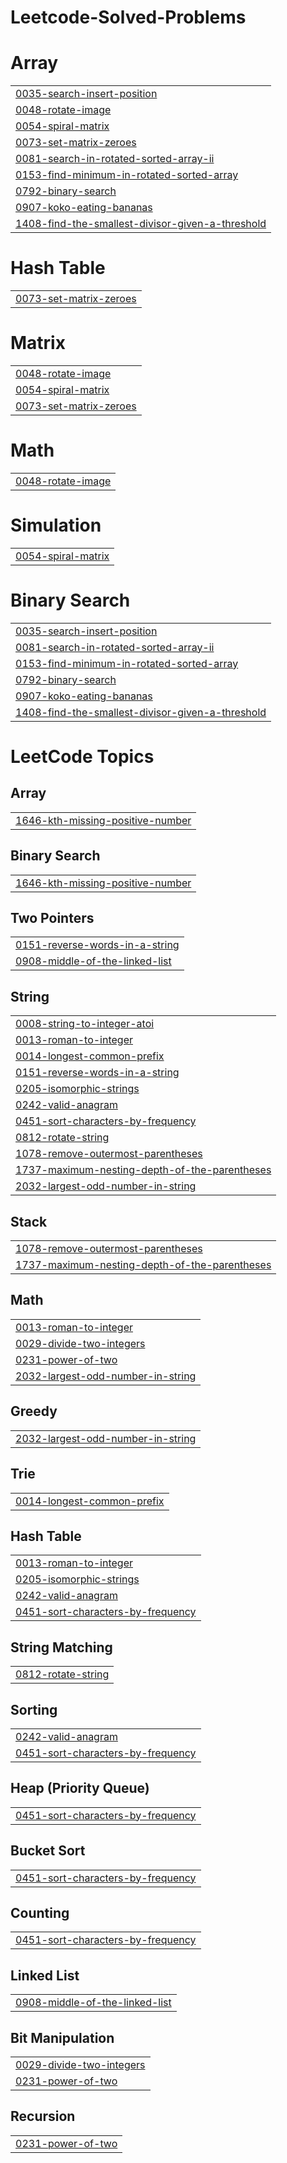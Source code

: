 # Leetcode-Solved-Problems


# Array
|  |
| ------- |
| [0035-search-insert-position](https://github.com/Ankit-Dubey123/Leetcode-Solved-Problems/tree/master/0035-search-insert-position) |
| [0048-rotate-image](https://github.com/Ankit-Dubey123/Leetcode-Solved-Problems/tree/master/0048-rotate-image) |
| [0054-spiral-matrix](https://github.com/Ankit-Dubey123/Leetcode-Solved-Problems/tree/master/0054-spiral-matrix) |
| [0073-set-matrix-zeroes](https://github.com/Ankit-Dubey123/Leetcode-Solved-Problems/tree/master/0073-set-matrix-zeroes) |
| [0081-search-in-rotated-sorted-array-ii](https://github.com/Ankit-Dubey123/Leetcode-Solved-Problems/tree/master/0081-search-in-rotated-sorted-array-ii) |
| [0153-find-minimum-in-rotated-sorted-array](https://github.com/Ankit-Dubey123/Leetcode-Solved-Problems/tree/master/0153-find-minimum-in-rotated-sorted-array) |
| [0792-binary-search](https://github.com/Ankit-Dubey123/Leetcode-Solved-Problems/tree/master/0792-binary-search) |
| [0907-koko-eating-bananas](https://github.com/Ankit-Dubey123/Leetcode-Solved-Problems/tree/master/0907-koko-eating-bananas) |
| [1408-find-the-smallest-divisor-given-a-threshold](https://github.com/Ankit-Dubey123/Leetcode-Solved-Problems/tree/master/1408-find-the-smallest-divisor-given-a-threshold) |
# Hash Table
|  |
| ------- |
| [0073-set-matrix-zeroes](https://github.com/Ankit-Dubey123/Leetcode-Solved-Problems/tree/master/0073-set-matrix-zeroes) |
# Matrix
|  |
| ------- |
| [0048-rotate-image](https://github.com/Ankit-Dubey123/Leetcode-Solved-Problems/tree/master/0048-rotate-image) |
| [0054-spiral-matrix](https://github.com/Ankit-Dubey123/Leetcode-Solved-Problems/tree/master/0054-spiral-matrix) |
| [0073-set-matrix-zeroes](https://github.com/Ankit-Dubey123/Leetcode-Solved-Problems/tree/master/0073-set-matrix-zeroes) |
# Math
|  |
| ------- |
| [0048-rotate-image](https://github.com/Ankit-Dubey123/Leetcode-Solved-Problems/tree/master/0048-rotate-image) |
# Simulation
|  |
| ------- |
| [0054-spiral-matrix](https://github.com/Ankit-Dubey123/Leetcode-Solved-Problems/tree/master/0054-spiral-matrix) |
# Binary Search
|  |
| ------- |
| [0035-search-insert-position](https://github.com/Ankit-Dubey123/Leetcode-Solved-Problems/tree/master/0035-search-insert-position) |
| [0081-search-in-rotated-sorted-array-ii](https://github.com/Ankit-Dubey123/Leetcode-Solved-Problems/tree/master/0081-search-in-rotated-sorted-array-ii) |
| [0153-find-minimum-in-rotated-sorted-array](https://github.com/Ankit-Dubey123/Leetcode-Solved-Problems/tree/master/0153-find-minimum-in-rotated-sorted-array) |
| [0792-binary-search](https://github.com/Ankit-Dubey123/Leetcode-Solved-Problems/tree/master/0792-binary-search) |
| [0907-koko-eating-bananas](https://github.com/Ankit-Dubey123/Leetcode-Solved-Problems/tree/master/0907-koko-eating-bananas) |
| [1408-find-the-smallest-divisor-given-a-threshold](https://github.com/Ankit-Dubey123/Leetcode-Solved-Problems/tree/master/1408-find-the-smallest-divisor-given-a-threshold) |
<!---LeetCode Topics Start-->
# LeetCode Topics
## Array
|  |
| ------- |
| [1646-kth-missing-positive-number](https://github.com/Ankit-Dubey123/Leetcode-Solved-Problems/tree/master/1646-kth-missing-positive-number) |
## Binary Search
|  |
| ------- |
| [1646-kth-missing-positive-number](https://github.com/Ankit-Dubey123/Leetcode-Solved-Problems/tree/master/1646-kth-missing-positive-number) |
## Two Pointers
|  |
| ------- |
| [0151-reverse-words-in-a-string](https://github.com/Ankit-Dubey123/Leetcode-Solved-Problems/tree/master/0151-reverse-words-in-a-string) |
| [0908-middle-of-the-linked-list](https://github.com/Ankit-Dubey123/Leetcode-Solved-Problems/tree/master/0908-middle-of-the-linked-list) |
## String
|  |
| ------- |
| [0008-string-to-integer-atoi](https://github.com/Ankit-Dubey123/Leetcode-Solved-Problems/tree/master/0008-string-to-integer-atoi) |
| [0013-roman-to-integer](https://github.com/Ankit-Dubey123/Leetcode-Solved-Problems/tree/master/0013-roman-to-integer) |
| [0014-longest-common-prefix](https://github.com/Ankit-Dubey123/Leetcode-Solved-Problems/tree/master/0014-longest-common-prefix) |
| [0151-reverse-words-in-a-string](https://github.com/Ankit-Dubey123/Leetcode-Solved-Problems/tree/master/0151-reverse-words-in-a-string) |
| [0205-isomorphic-strings](https://github.com/Ankit-Dubey123/Leetcode-Solved-Problems/tree/master/0205-isomorphic-strings) |
| [0242-valid-anagram](https://github.com/Ankit-Dubey123/Leetcode-Solved-Problems/tree/master/0242-valid-anagram) |
| [0451-sort-characters-by-frequency](https://github.com/Ankit-Dubey123/Leetcode-Solved-Problems/tree/master/0451-sort-characters-by-frequency) |
| [0812-rotate-string](https://github.com/Ankit-Dubey123/Leetcode-Solved-Problems/tree/master/0812-rotate-string) |
| [1078-remove-outermost-parentheses](https://github.com/Ankit-Dubey123/Leetcode-Solved-Problems/tree/master/1078-remove-outermost-parentheses) |
| [1737-maximum-nesting-depth-of-the-parentheses](https://github.com/Ankit-Dubey123/Leetcode-Solved-Problems/tree/master/1737-maximum-nesting-depth-of-the-parentheses) |
| [2032-largest-odd-number-in-string](https://github.com/Ankit-Dubey123/Leetcode-Solved-Problems/tree/master/2032-largest-odd-number-in-string) |
## Stack
|  |
| ------- |
| [1078-remove-outermost-parentheses](https://github.com/Ankit-Dubey123/Leetcode-Solved-Problems/tree/master/1078-remove-outermost-parentheses) |
| [1737-maximum-nesting-depth-of-the-parentheses](https://github.com/Ankit-Dubey123/Leetcode-Solved-Problems/tree/master/1737-maximum-nesting-depth-of-the-parentheses) |
## Math
|  |
| ------- |
| [0013-roman-to-integer](https://github.com/Ankit-Dubey123/Leetcode-Solved-Problems/tree/master/0013-roman-to-integer) |
| [0029-divide-two-integers](https://github.com/Ankit-Dubey123/Leetcode-Solved-Problems/tree/master/0029-divide-two-integers) |
| [0231-power-of-two](https://github.com/Ankit-Dubey123/Leetcode-Solved-Problems/tree/master/0231-power-of-two) |
| [2032-largest-odd-number-in-string](https://github.com/Ankit-Dubey123/Leetcode-Solved-Problems/tree/master/2032-largest-odd-number-in-string) |
## Greedy
|  |
| ------- |
| [2032-largest-odd-number-in-string](https://github.com/Ankit-Dubey123/Leetcode-Solved-Problems/tree/master/2032-largest-odd-number-in-string) |
## Trie
|  |
| ------- |
| [0014-longest-common-prefix](https://github.com/Ankit-Dubey123/Leetcode-Solved-Problems/tree/master/0014-longest-common-prefix) |
## Hash Table
|  |
| ------- |
| [0013-roman-to-integer](https://github.com/Ankit-Dubey123/Leetcode-Solved-Problems/tree/master/0013-roman-to-integer) |
| [0205-isomorphic-strings](https://github.com/Ankit-Dubey123/Leetcode-Solved-Problems/tree/master/0205-isomorphic-strings) |
| [0242-valid-anagram](https://github.com/Ankit-Dubey123/Leetcode-Solved-Problems/tree/master/0242-valid-anagram) |
| [0451-sort-characters-by-frequency](https://github.com/Ankit-Dubey123/Leetcode-Solved-Problems/tree/master/0451-sort-characters-by-frequency) |
## String Matching
|  |
| ------- |
| [0812-rotate-string](https://github.com/Ankit-Dubey123/Leetcode-Solved-Problems/tree/master/0812-rotate-string) |
## Sorting
|  |
| ------- |
| [0242-valid-anagram](https://github.com/Ankit-Dubey123/Leetcode-Solved-Problems/tree/master/0242-valid-anagram) |
| [0451-sort-characters-by-frequency](https://github.com/Ankit-Dubey123/Leetcode-Solved-Problems/tree/master/0451-sort-characters-by-frequency) |
## Heap (Priority Queue)
|  |
| ------- |
| [0451-sort-characters-by-frequency](https://github.com/Ankit-Dubey123/Leetcode-Solved-Problems/tree/master/0451-sort-characters-by-frequency) |
## Bucket Sort
|  |
| ------- |
| [0451-sort-characters-by-frequency](https://github.com/Ankit-Dubey123/Leetcode-Solved-Problems/tree/master/0451-sort-characters-by-frequency) |
## Counting
|  |
| ------- |
| [0451-sort-characters-by-frequency](https://github.com/Ankit-Dubey123/Leetcode-Solved-Problems/tree/master/0451-sort-characters-by-frequency) |
## Linked List
|  |
| ------- |
| [0908-middle-of-the-linked-list](https://github.com/Ankit-Dubey123/Leetcode-Solved-Problems/tree/master/0908-middle-of-the-linked-list) |
## Bit Manipulation
|  |
| ------- |
| [0029-divide-two-integers](https://github.com/Ankit-Dubey123/Leetcode-Solved-Problems/tree/master/0029-divide-two-integers) |
| [0231-power-of-two](https://github.com/Ankit-Dubey123/Leetcode-Solved-Problems/tree/master/0231-power-of-two) |
## Recursion
|  |
| ------- |
| [0231-power-of-two](https://github.com/Ankit-Dubey123/Leetcode-Solved-Problems/tree/master/0231-power-of-two) |
<!---LeetCode Topics End-->